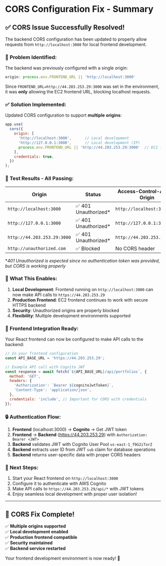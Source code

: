 # CORS Configuration Fix - Summary

## ✅ CORS Issue Successfully Resolved!

The backend CORS configuration has been updated to properly allow requests from `http://localhost:3000` for local frontend development.

### 🔧 **Problem Identified:**

The backend was previously configured with a single origin:
```javascript
origin: process.env.FRONTEND_URL || 'http://localhost:3000'
```

Since `FRONTEND_URL=http://44.203.253.29:3000` was set in the environment, it was **only** allowing the EC2 frontend URL, blocking localhost requests.

### ✅ **Solution Implemented:**

Updated CORS configuration to support **multiple origins**:

```javascript
app.use(
  cors({
    origin: [
      'http://localhost:3000',      // Local development
      'http://127.0.0.1:3000',      // Local development (IP)
      process.env.FRONTEND_URL || 'http://44.203.253.29:3000'  // EC2 frontend
    ],
    credentials: true,
  })
);
```

### 🧪 **Test Results - All Passing:**

| Origin | Status | Access-Control-Allow-Origin |
|--------|--------|----------------------------|
| `http://localhost:3000` | ✅ 401 Unauthorized* | `http://localhost:3000` |
| `http://127.0.0.1:3000` | ✅ 401 Unauthorized* | `http://127.0.0.1:3000` |
| `http://44.203.253.29:3000` | ✅ 401 Unauthorized* | `http://44.203.253.29:3000` |
| `http://unauthorized.com` | ✅ Blocked | No CORS header |

*_401 Unauthorized is expected since no authentication token was provided, but CORS is working properly_

### 🚀 **What This Enables:**

1. **Local Development**: Frontend running on `http://localhost:3000` can now make API calls to `https://44.203.253.29`
2. **Production Frontend**: EC2 frontend continues to work with secure HTTPS backend
3. **Security**: Unauthorized origins are properly blocked
4. **Flexibility**: Multiple development environments supported

### 📡 **Frontend Integration Ready:**

Your React frontend can now be configured to make API calls to the backend:

```javascript
// In your frontend configuration
const API_BASE_URL = 'https://44.203.253.29';

// Example API call with Cognito JWT
const response = await fetch(`${API_BASE_URL}/api/portfolios`, {
  method: 'GET',
  headers: {
    'Authorization': `Bearer ${cognitoJwtToken}`,
    'Content-Type': 'application/json',
  },
  credentials: 'include', // Important for CORS with credentials
});
```

### 🔒 **Authentication Flow:**

1. **Frontend** (localhost:3000) → **Cognito** → Get JWT token
2. **Frontend** → **Backend** (https://44.203.253.29) with `Authorization: Bearer <JWT>`
3. **Backend** validates JWT with Cognito User Pool `us-east-1_f9G2iTorZ`
4. **Backend** extracts user ID from JWT `sub` claim for database operations
5. **Backend** returns user-specific data with proper CORS headers

### 🎯 **Next Steps:**

1. Start your React frontend on `http://localhost:3000`
2. Configure it to authenticate with AWS Cognito
3. Make API calls to `https://44.203.253.29/api/*` with JWT tokens
4. Enjoy seamless local development with proper user isolation!

---

## 🎉 **CORS Fix Complete!**

✅ **Multiple origins supported**  
✅ **Local development enabled**  
✅ **Production frontend compatible**  
✅ **Security maintained**  
✅ **Backend service restarted**  

Your frontend development environment is now ready! 🚀
